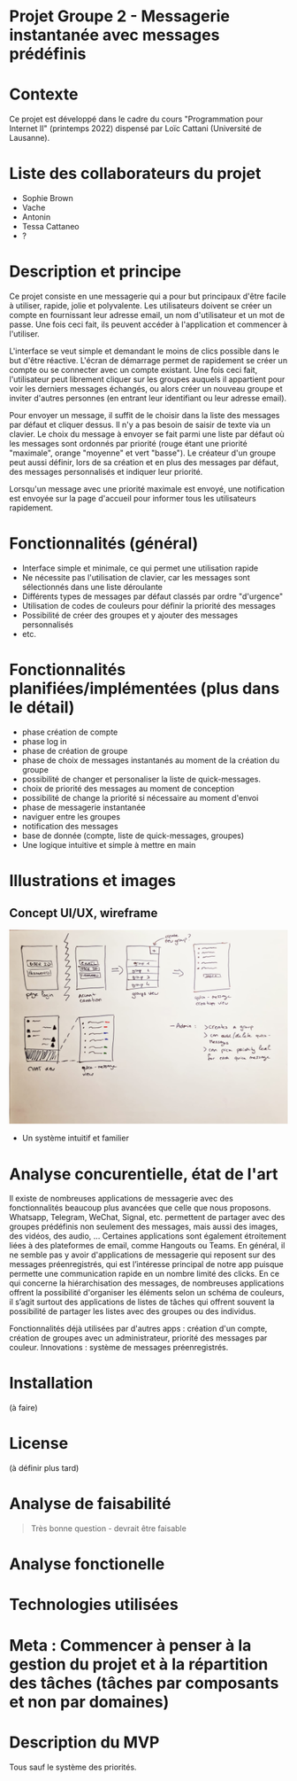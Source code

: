 # Projet Groupe 2 - Messagerie instantanée avec messages prédéfinis

# Contexte
Ce projet est développé dans le cadre du cours "Programmation pour Internet II" (printemps 2022) dispensé par Loïc Cattani (Université de Lausanne).

# Liste des collaborateurs du projet
- Sophie Brown
- Vache
- Antonin
- Tessa Cattaneo
- ?

# Description et principe
Ce projet consiste en une messagerie qui a pour but principaux d'être facile à utiliser, rapide, jolie et polyvalente.
Les utilisateurs doivent se créer un compte en fournissant leur adresse email, un nom d'utilisateur et un mot de passe. Une fois ceci fait, ils peuvent accéder à l'application et commencer à l'utiliser.

L'interface se veut simple et demandant le moins de clics possible dans le but d'être réactive. L'écran de démarrage permet de rapidement se créer un compte ou se connecter avec un compte existant. Une fois ceci fait, l'utilisateur peut librement cliquer sur les groupes auquels il appartient pour voir les derniers messages échangés, ou alors créer un nouveau groupe et inviter d'autres personnes (en entrant leur identifiant ou leur adresse email).

Pour envoyer un message, il suffit de le choisir dans la liste des messages par défaut et cliquer dessus. Il n'y a pas besoin de saisir de texte via un clavier. Le choix du message à envoyer se fait parmi une liste par défaut où les messages sont ordonnés par priorité (rouge étant une priorité "maximale", orange "moyenne" et vert "basse"). Le créateur d'un groupe peut aussi définir, lors de sa création et en plus des messages par défaut, des messages personnalisés et indiquer leur priorité.

Lorsqu'un message avec une priorité maximale est envoyé, une notification est envoyée sur la page d'accueil pour informer tous les utilisateurs rapidement.

# Fonctionnalités (général)
- Interface simple et minimale, ce qui permet une utilisation rapide
- Ne nécessite pas l'utilisation de clavier, car les messages sont sélectionnés dans une liste déroulante
- Différents types de messages par défaut classés par ordre "d'urgence"
- Utilisation de codes de couleurs pour définir la priorité des messages
- Possibilité de créer des groupes et y ajouter des messages personnalisés
- etc.

# Fonctionnalités planifiées/implémentées (plus dans le détail)
- phase création de compte
- phase log in
- phase de création de groupe
- phase de choix de messages instantanés au moment de la création du groupe
- possibilité de changer et personaliser la liste de quick-messages.
- choix de priorité des messages au moment de conception
- possibilité de change la priorité si nécessaire au moment d'envoi
- phase de messagerie instantanée 
- naviguer entre les groupes
- notification des messages
- base de donnée (compte, liste de quick-messages, groupes)
- Une logique intuitive et simple à mettre en main

# Illustrations et images
## Concept UI/UX, wireframe
![wireframe](wireFrame.jpeg)
- Un système intuitif et familier

# Analyse concurentielle, état de l'art
Il existe de nombreuses applications de messagerie avec des fonctionnalités beaucoup plus avancées que celle que nous proposons. Whatsapp, Telegram, WeChat, Signal, etc. permettent de partager avec des groupes prédéfinis non seulement des messages, mais aussi des images, des vidéos, des audio, ... Certaines applications sont également étroitement liées à des plateformes de email, comme Hangouts ou Teams. En général, il ne semble pas y avoir d'applications de messagerie qui reposent sur des messages préenregistrés, qui est l’intéresse principal de notre app puisque permette une communication rapide en un nombre limité des clicks. 
En ce qui concerne la hiérarchisation des messages, de nombreuses applications offrent la possibilité d'organiser les éléments selon un schéma de couleurs, il s’agit surtout des applications de listes de tâches qui offrent souvent la possibilité de partager les listes avec des groupes ou des individus.

Fonctionnalités déjà utilisées par d'autres apps : création d'un compte, création de groupes avec un administrateur, priorité des messages par couleur. 
Innovations : système de messages préenregistrés.

# Installation
(à faire)

# License
(à définir plus tard)

# Analyse de faisabilité
> Très bonne question - devrait être faisable 
    
# Analyse fonctionelle

# Technologies utilisées

# Meta : Commencer à penser à la gestion du projet et à la répartition des tâches (tâches par composants et non par domaines)

# Description du MVP
Tous sauf le système des priorités. 
